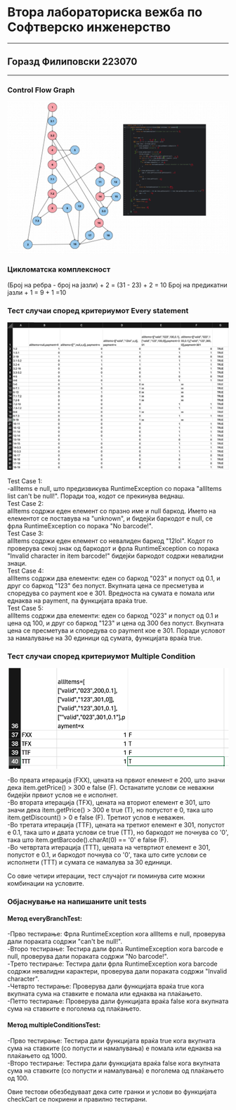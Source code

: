 
<h1>Втора лабораториска вежба по Софтверско инженерство</h1>
<hr>
<h2> Горазд Филиповски 223070</h2>
<hr>

<h3>Control Flow Graph</h3>

[//]: # (![CFG.png]&#40;CFG.png&#41;)
<img src="CFG.png">

<h3>Цикломатска комплексност</h3>
(Број на ребра - број на јазли) + 2 = (31 - 23) + 2 = 10  
Број на предикатни јазли + 1 = 9 + 1 =10

<h3>Тест случаи според критериумот Every statement</h3>

[//]: # (![every-branch.png]&#40;every-branch.png&#41;)
<img src="every-branch.png">

Test Case 1:  <br>
-allItems е null, што предизвикува RuntimeException со порака "allItems list can't be null!". Поради тоа, кодот се прекинува веднаш.  <br>
Test Case 2:  <br>
allItems содржи еден елемент со празно име и null баркод. Името на елементот се поставува на "unknown", и бидејќи баркодот е null, се фрла RuntimeException со порака "No barcode!".  <br>
Test Case 3:  <br>
allItems содржи еден елемент со невалиден баркод "12lol". Кодот го проверува секој знак од баркодот и фрла RuntimeException со порака "Invalid character in item barcode!" бидејќи баркодот содржи невалидни знаци.  <br>
Test Case 4:  <br>
allItems содржи два елементи: еден со баркод "023" и попуст од 0.1, и друг со баркод "123" без попуст. Вкупната цена се пресметува и споредува со payment кое е 301. Вредноста на сумата е помала или еднаква на payment, па функцијата враќа true.  <br>
Test Case 5:  <br>
allItems содржи два елементи: еден со баркод "023" и попуст од 0.1 и цена од 100, и друг со баркод "123" и цена од 300 без попуст. Вкупната цена се пресметува и споредува со payment кое е 301. Поради условот за намалување на 30 единици од сумата, функцијата враќа true. <br>   

<h3>Тест случаи според критериумот Multiple Condition</h3>

[//]: # (![multiple_conditions.png]&#40;multiple_conditions.png&#41;)
<img src="multiple_conditions.png">

-Во првата итерација (FXX), цената на првиот елемент е 200, што значи дека item.getPrice() > 300 е false (F). Останатите услови се неважни бидејќи првиот услов не е исполнет.  <br>
-Во втората итерација (TFX), цената на вториот елемент е 301, што значи дека item.getPrice() > 300 е true (T), но попустот е 0, така што item.getDiscount() > 0 е false (F). Третиот услов е неважен.  <br>
-Во третата итерација (TTF), цената на третиот елемент е 301, попустот е 0.1, така што и двата услови се true (TT), но баркодот не почнува со '0', така што item.getBarcode().charAt(0) == '0' е false (F).  <br>
-Во четвртата итерација (TTT), цената на четвртиот елемент е 301, попустот е 0.1, и баркодот почнува со '0', така што сите услови се исполнети (TTT) и сумата се намалува за 30 единици.  <br>

Со овие четири итерации, тест случајот ги поминува сите можни комбинации на условите.

<h3>Објаснување на напишаните unit tests</h3>

<h4>Метод everyBranchTest:</h4>
-Прво тестирање: Фрла RuntimeException кога allItems е null, проверува дали пораката содржи "can't be null!".  <br>
-Второ тестирање: Тестира дали фрла RuntimeException кога barcode е null, проверува дали пораката содржи "No barcode!".  <br>
-Трето тестирање: Тестира дали фрла RuntimeException кога barcode содржи невалидни карактери, проверува дали пораката содржи "Invalid character".  <br>
-Четврто тестирање: Проверува дали функцијата враќа true кога вкупната сума на ставките е помала или еднаква на плаќањето.  <br>
-Петто тестирање: Проверува дали функцијата враќа false кога вкупната сума на ставките е поголема од плаќањето.  <br>
<h4>Метод multipleConditionsTest:</h4>
-Прво тестирање: Тестира дали функцијата враќа true кога вкупната сума на ставките (со попусти и намалувања) е помала или еднаква на плаќањето од 1000.  <br>
-Второ тестирање: Тестира дали функцијата враќа false кога вкупната сума на ставките (со попусти и намалувања) е поголема од плаќањето од 100.  <br>

Овие тестови обезбедуваат дека сите гранки и услови во функцијата checkCart се покриени и правилно тестирани.



